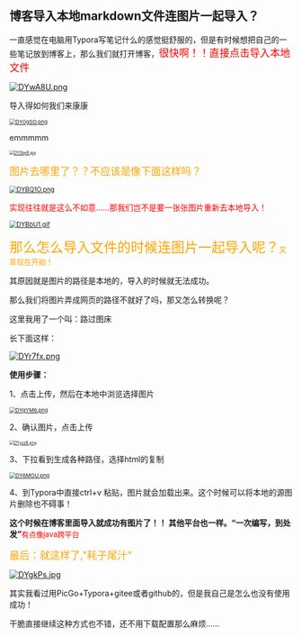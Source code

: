 ## 博客导入本地markdown文件连图片一起导入？

一直感觉在电脑用Typora写笔记什么的感觉挺舒服的，但是有时候想把自己的一些笔记放到博客上，那么我们就打开博客，<font color='red' size=4>很快啊！！直接点击导入本地文件</font>

<a href="https://imgchr.com/i/DYwA8U"><img src="https://s3.ax1x.com/2020/11/23/DYwA8U.png" alt="DYwA8U.png" border="0" /></a>

导入得如何我们来康康

<a href="https://imgchr.com/i/DY0gSO"><img src="https://s3.ax1x.com/2020/11/23/DY0gSO.png" alt="DY0gSO.png" border="0" style="zoom: 67%;" /></a>

emmmmm

<a href="https://imgchr.com/i/DY0bp8"><img src="https://s3.ax1x.com/2020/11/23/DY0bp8.jpg" alt="DY0bp8.jpg" border="0" style="zoom:50%;" /></a>

<font color='orange' size=4>图片去哪里了？？不应该是像下面这样吗？</font>

<a href="https://imgchr.com/i/DYBQ1O"><img src="https://s3.ax1x.com/2020/11/23/DYBQ1O.png" alt="DYBQ1O.png" border="0" style="zoom: 80%;" /></a>

<font color='red'>实现往往就是这么不如意……那我们岂不是要一张张图片重新去本地导入！</font>

<a href="https://imgchr.com/i/DYBbU1"><img src="https://s3.ax1x.com/2020/11/23/DYBbU1.gif" alt="DYBbU1.gif" border="0" style="zoom:80%;" /></a>

<font color='orange' size=5>那么怎么导入文件的时候连图片一起导入呢？</font><font color='orange' size=2>文章现在开始！</font>

其原因就是图片的路径是本地的，导入的时候就无法成功。

那么我们将图片弄成网页的路径不就好了吗，那又怎么转换呢？

这里我用了一个叫：路过图床

长下面这样：

<a href="https://imgchr.com/i/DYr7fx"><img src="https://s3.ax1x.com/2020/11/23/DYr7fx.png" alt="DYr7fx.png" border="0" /></a>

**使用步骤：**

1、点击上传，然后在本地中浏览选择图片

<a href="https://imgchr.com/i/DYgYM6"><img src="https://s3.ax1x.com/2020/11/23/DYgYM6.png" alt="DYgYM6.png" border="0" style="zoom:67%;" /></a>

2、确认图片，点击上传

<a href="https://imgchr.com/i/DYyoz6"><img src="https://s3.ax1x.com/2020/11/23/DYyoz6.png" alt="DYyoz6.png" border="0" style="zoom: 50%;" /></a>

3、下拉看到生成各种路径，选择html的复制

<a href="https://imgchr.com/i/DY6MOU"><img src="https://s3.ax1x.com/2020/11/23/DY6MOU.png" alt="DY6MOU.png" border="0" style="zoom: 67%;" /></a>

4、到Typora中直接ctrl+v 粘贴，图片就会加载出来。这个时候可以将本地的源图片删除也不碍事！

**这个时候在博客里面导入就成功有图片了！！  其他平台也一样。“一次编写，到处发”**<font color='red' size=2>有点像java跨平台</font>

<font color='orange' size=4>最后：就这样了,"耗子尾汁"</font>

<a href="https://imgchr.com/i/DYgkPs"><img src="https://s3.ax1x.com/2020/11/23/DYgkPs.jpg" alt="DYgkPs.jpg" border="0" /></a>

其实我看过用PicGo+Typora+gitee或者github的，但是我自己是怎么也没有使用成功！

干脆直接继续这种方式也不错，还不用下载配置那么麻烦……